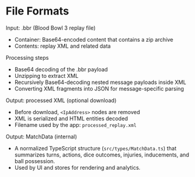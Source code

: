 # File Formats

Input: .bbr (Blood Bowl 3 replay file)

- Container: Base64-encoded content that contains a zip archive
- Contents: replay XML and related data

Processing steps

- Base64 decoding of the .bbr payload
- Unzipping to extract XML
- Recursively Base64-decoding nested message payloads inside XML
- Converting XML fragments into JSON for message-specific parsing

Output: processed XML (optional download)

- Before download, `<IpAddress>` nodes are removed
- XML is serialized and HTML entities decoded
- Filename used by the app: `processed_replay.xml`

Output: MatchData (internal)

- A normalized TypeScript structure (`src/types/MatchData.ts`) that summarizes turns, actions, dice outcomes, injuries, inducements, and ball possession.
- Used by UI and stores for rendering and analytics.
